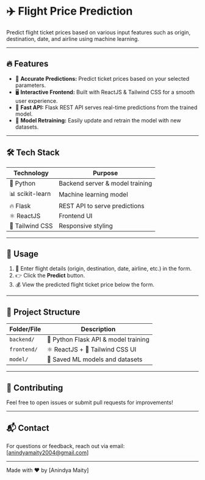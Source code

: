 # ✈️ Flight Price Prediction

Predict flight ticket prices based on various input features such as origin, destination, date, and airline using machine learning.

---

## 🔥 Features

- 🎯 **Accurate Predictions:** Predict ticket prices based on your selected parameters.
- 🖥️ **Interactive Frontend:** Built with ReactJS & Tailwind CSS for a smooth user experience.
- 🚀 **Fast API:** Flask REST API serves real-time predictions from the trained model.
- 🔄 **Model Retraining:** Easily update and retrain the model with new datasets.

---

## 🛠️ Tech Stack

| Technology        | Purpose                          |
|-------------------|---------------------------------|
| 🐍 Python          | Backend server & model training  |
| 📊 scikit-learn    | Machine learning model           |
| 🔥 Flask           | REST API to serve predictions    |
| ⚛️ ReactJS         | Frontend UI                     |
| 🎨 Tailwind CSS    | Responsive styling              |

---

## 🚀 Usage

1. 📝 Enter flight details (origin, destination, date, airline, etc.) in the form.
2. 👉 Click the **Predict** button.
3. 💰 View the predicted flight ticket price below the form.

---

## 📁 Project Structure

| Folder/File       | Description                          |
|-------------------|--------------------------------------|
| `backend/`        | 🐍 Python Flask API & model training |
| `frontend/`       | ⚛️ ReactJS + 🎨 Tailwind CSS UI      |
| `model/`          | 💾 Saved ML models and datasets      |

---

## 🤝 Contributing

Feel free to open issues or submit pull requests for improvements!

---

## 📬 Contact

For questions or feedback, reach out via email: [anindyamaity2004@gmail.com]

---

Made with ❤️ by [Anindya Maity]
